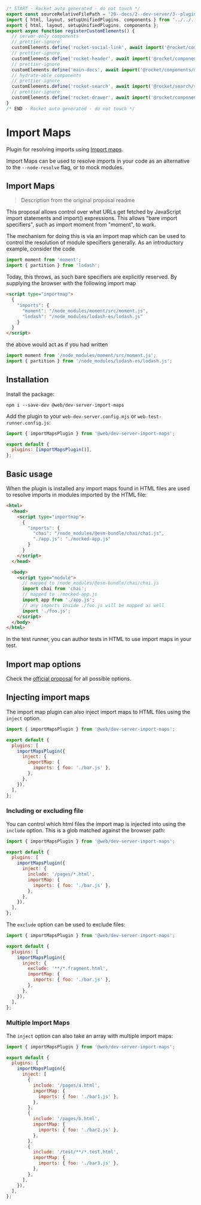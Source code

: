 ```js server
/* START - Rocket auto generated - do not touch */
export const sourceRelativeFilePath = '20--docs/2--dev-server/3--plugins/5--import-maps.rocket.md';
import { html, layout, setupUnifiedPlugins, components } from '../../../recursive.data.js';
export { html, layout, setupUnifiedPlugins, components };
export async function registerCustomElements() {
  // server-only components
  // prettier-ignore
  customElements.define('rocket-social-link', await import('@rocket/components/social-link.js').then(m => m.RocketSocialLink));
  // prettier-ignore
  customElements.define('rocket-header', await import('@rocket/components/header.js').then(m => m.RocketHeader));
  // prettier-ignore
  customElements.define('main-docs', await import('@rocket/components/main-docs.js').then(m => m.MainDocs));
  // hydrate-able components
  // prettier-ignore
  customElements.define('rocket-search', await import('@rocket/search/search.js').then(m => m.RocketSearch));
  // prettier-ignore
  customElements.define('rocket-drawer', await import('@rocket/components/drawer.js').then(m => m.RocketDrawer));
}
/* END - Rocket auto generated - do not touch */
```

# Import Maps

Plugin for resolving imports using [Import maps](https://github.com/WICG/import-maps).

Import Maps can be used to resolve imports in your code as an alternative to the `--node-resolve` flag, or to mock modules.

## Import Maps

> Description from the original proposal readme

This proposal allows control over what URLs get fetched by JavaScript import statements and import() expressions. This allows "bare import specifiers", such as import moment from "moment", to work.

The mechanism for doing this is via an import map which can be used to control the resolution of module specifiers generally. As an introductory example, consider the code

```js
import moment from 'moment';
import { partition } from 'lodash';
```

Today, this throws, as such bare specifiers are explicitly reserved. By supplying the browser with the following import map

```html
<script type="importmap">
  {
    "imports": {
      "moment": "/node_modules/moment/src/moment.js",
      "lodash": "/node_modules/lodash-es/lodash.js"
    }
  }
</script>
```

the above would act as if you had written

```js
import moment from '/node_modules/moment/src/moment.js';
import { partition } from '/node_modules/lodash-es/lodash.js';
```

## Installation

Install the package:

```
npm i --save-dev @web/dev-server-import-maps
```

Add the plugin to your `web-dev-server.config.mjs` or `web-test-runner.config.js`:

```js
import { importMapsPlugin } from '@web/dev-server-import-maps';

export default {
  plugins: [importMapsPlugin()],
};
```

## Basic usage

When the plugin is installed any import maps found in HTML files are used to resolve imports in modules imported by the HTML file:

```html
<html>
  <head>
    <script type="importmap">
      {
        "imports": {
          "chai": "/node_modules/@esm-bundle/chai/chai.js",
          "./app.js": "./mocked-app.js"
        }
      }
    </script>
  </head>

  <body>
    <script type="module">
      // mapped to /node_modules/@esm-bundle/chai/chai.js
      import chai from 'chai';
      // mapped to ./mocked-app.js
      import app from './app.js';
      // any imports inside ./foo.js will be mapped as well
      import './foo.js';
    </script>
  </body>
</html>
```

In the test runner, you can author tests in HTML to use import maps in your test.

## Import map options

Check the [official proposal](https://github.com/WICG/import-maps) for all possible options.

## Injecting import maps

The import map plugin can also inject import maps to HTML files using the `inject` option.

```js
import { importMapsPlugin } from '@web/dev-server-import-maps';

export default {
  plugins: [
    importMapsPlugin({
      inject: {
        importMap: {
          imports: { foo: './bar.js' },
        },
      },
    }),
  ],
};
```

### Including or excluding file

You can control which html files the import map is injected into using the `include` option. This is a glob matched against the browser path:

```js
import { importMapsPlugin } from '@web/dev-server-import-maps';

export default {
  plugins: [
    importMapsPlugin({
      inject: {
        include: '/pages/*.html',
        importMap: {
          imports: { foo: './bar.js' },
        },
      },
    }),
  ],
};
```

The `exclude` option can be used to exclude files:

```js
import { importMapsPlugin } from '@web/dev-server-import-maps';

export default {
  plugins: [
    importMapsPlugin({
      inject: {
        exclude: '**/*.fragment.html',
        importMap: {
          imports: { foo: './bar.js' },
        },
      },
    }),
  ],
};
```

### Multiple Import Maps

The `inject` option can also take an array with multiple import maps:

```js
import { importMapsPlugin } from '@web/dev-server-import-maps';

export default {
  plugins: [
    importMapsPlugin({
      inject: [
        {
          include: '/pages/a.html',
          importMap: {
            imports: { foo: './bar1.js' },
          },
        },
        {
          include: '/pages/b.html',
          importMap: {
            imports: { foo: './bar2.js' },
          },
        },
        {
          include: '/test/**/*.test.html',
          importMap: {
            imports: { foo: './bar3.js' },
          },
        },
      ],
    }),
  ],
};
```
